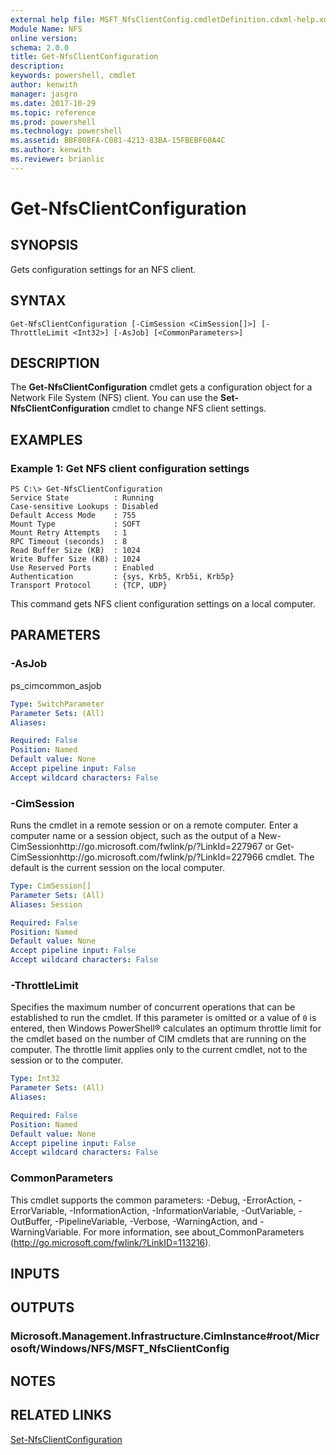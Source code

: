 ```yaml
---
external help file: MSFT_NfsClientConfig.cmdletDefinition.cdxml-help.xml
Module Name: NFS
online version: 
schema: 2.0.0
title: Get-NfsClientConfiguration
description: 
keywords: powershell, cmdlet
author: kenwith
manager: jasgro
ms.date: 2017-10-29
ms.topic: reference
ms.prod: powershell
ms.technology: powershell
ms.assetid: BBF808FA-C081-4213-83BA-15FBEBF60A4C
ms.author: kenwith
ms.reviewer: brianlic
---
```


# Get-NfsClientConfiguration

## SYNOPSIS
Gets configuration settings for an NFS client.

## SYNTAX

```
Get-NfsClientConfiguration [-CimSession <CimSession[]>] [-ThrottleLimit <Int32>] [-AsJob] [<CommonParameters>]
```

## DESCRIPTION
The **Get-NfsClientConfiguration** cmdlet gets a configuration object for a Network File System (NFS) client.
You can use the **Set-NfsClientConfiguration** cmdlet to change NFS client settings.

## EXAMPLES

### Example 1: Get NFS client configuration settings
```
PS C:\> Get-NfsClientConfiguration
Service State          : Running
Case-sensitive Lookups : Disabled
Default Access Mode    : 755
Mount Type             : SOFT
Mount Retry Attempts   : 1
RPC Timeout (seconds)  : 8
Read Buffer Size (KB)  : 1024
Write Buffer Size (KB) : 1024
Use Reserved Ports     : Enabled
Authentication         : {sys, Krb5, Krb5i, Krb5p}
Transport Protocol     : {TCP, UDP}
```

This command gets NFS client configuration settings on a local computer.

## PARAMETERS

### -AsJob
ps_cimcommon_asjob

```yaml
Type: SwitchParameter
Parameter Sets: (All)
Aliases: 

Required: False
Position: Named
Default value: None
Accept pipeline input: False
Accept wildcard characters: False
```

### -CimSession
Runs the cmdlet in a remote session or on a remote computer.
Enter a computer name or a session object, such as the output of a New-CimSessionhttp://go.microsoft.com/fwlink/p/?LinkId=227967 or Get-CimSessionhttp://go.microsoft.com/fwlink/p/?LinkId=227966 cmdlet.
The default is the current session on the local computer.

```yaml
Type: CimSession[]
Parameter Sets: (All)
Aliases: Session

Required: False
Position: Named
Default value: None
Accept pipeline input: False
Accept wildcard characters: False
```

### -ThrottleLimit
Specifies the maximum number of concurrent operations that can be established to run the cmdlet.
If this parameter is omitted or a value of `0` is entered, then Windows PowerShell® calculates an optimum throttle limit for the cmdlet based on the number of CIM cmdlets that are running on the computer.
The throttle limit applies only to the current cmdlet, not to the session or to the computer.

```yaml
Type: Int32
Parameter Sets: (All)
Aliases: 

Required: False
Position: Named
Default value: None
Accept pipeline input: False
Accept wildcard characters: False
```

### CommonParameters
This cmdlet supports the common parameters: -Debug, -ErrorAction, -ErrorVariable, -InformationAction, -InformationVariable, -OutVariable, -OutBuffer, -PipelineVariable, -Verbose, -WarningAction, and -WarningVariable. For more information, see about_CommonParameters (http://go.microsoft.com/fwlink/?LinkID=113216).

## INPUTS

## OUTPUTS

### Microsoft.Management.Infrastructure.CimInstance#root/Microsoft/Windows/NFS/MSFT_NfsClientConfig

## NOTES

## RELATED LINKS

[Set-NfsClientConfiguration](./Set-NfsClientConfiguration.md)
